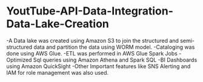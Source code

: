 # YoutTube-API-Data-Integration-Data-Lake-Creation
-A Data lake was created using Amazon S3 to join the structured and semi-structured data and partition 
the data using WORM model. 
-Cataloging was done using AWS Glue.
-ETL was performed in AWS Glue Spark Jobs
-Optimized Sql queries using Amazon Athena and Spark SQL
-BI Dashboards using Amazon QuickSight
-Other Important features like SNS Alerting and IAM for role management was also used.

